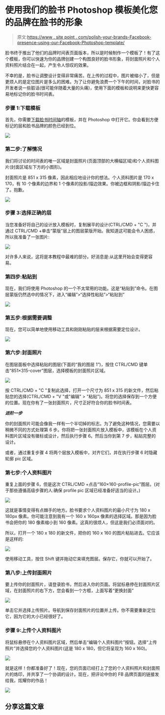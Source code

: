 # 使用我们的脸书 Photoshop 模板美化您的品牌在脸书的形象

> 原文:[https://www . site point . com/polish-your-brands-Facebook-presence-using-our-Facebook-Photoshop-template/](https://www.sitepoint.com/polish-your-brands-facebook-presence-using-our-facebook-photoshop-template/)

脸书终于推出了他们的品牌时间表页面版本，所以是时候制作一个模板了！有了这个模板，你可以快速为你的品牌创建一个构图良好的脸书形象，将封面照片和个人资料照片结合在一起，产生令人惊叹的效果。

不幸的是，脸书让调整设计变得非常痛苦。在上传的过程中，图片被缩小了，但是更烦人的是定位图片是多么的困难。为了让你避免浪费一个下午的时间，对脸书的开发者说一些脏话(很可能伴随着大量的头痛)，使用下面的模板和说明来更快更容易地标记你的脸书时间表。

### 步骤 1:下载模板

首先，你需要[下载脸书时间轴](https://www.sitepoint.com/wp-content/uploads/2012/05/fb-brand-template.psd_.zip)的模板，并在 Photoshop 中打开它。你会看到方便标记的层和脸书品牌的颜色已经到位。

![](../Images/62e6ffc839369729479716355a73a61d.png)

### 第二步:了解情况

我们将讨论的时间表的唯一区域是封面照片(页面顶部的大横幅区域)和个人资料图片(封面区域左下方的小图形)。

封面照片是 851 x 315 像素，因此相应地设计你的想法。个人资料图片是 170 x 170，有 10 个像素的边界和 1 个像素的投影/描边效果。你被边框和阴影/描边卡住了。抱歉。

![](../Images/494739a919872f515a980bf5a4a8a8a9.png)

### 步骤 3:选择正确的层

当您准备好将自己的设计放入模板时，复制展平的设计(CTRL/CMD + "C ")，并通过 CTRL/CMD +单击“蒙版”层上的图层蒙版开始。我知道这可能会令人困惑，所以我准备了一张图片:

![](../Images/64370c297ab1bbc14d29e69af2ec4740.png)

对许多人来说，这将是本教程中最难的部分。好消息是:从这里开始会变得更容易。

### 第四步:粘贴到

现在，我们将使用 Photoshop 的一个不太常用的功能。这是“粘贴到”命令。在图层蒙版仍然选中的情况下，进入“编辑”>“选择性粘贴”>“粘贴到”

![](../Images/90c0fad664d3cc57f4293a3c2b3752ad.png)

### 第五步:根据需要调整

现在，您可以简单地使用移动工具和刚刚粘贴的层来根据需要定位设计。

![](../Images/2a5f07848e7dd80f0694831fa0bf387e.png)

### 第六步:封面照片

在图层面板中选择粘贴的图层(下面的“我的图层 1”)，按住 CTRL/CMD 键单击“851×315-cover”图层，选择模板的封面照片区域。

![](../Images/eecb00d4d3162df6f574c329676b318d.png)

按 CTRL/CMD + "C "复制此选择，打开一个尺寸为 851 x 315 的新文件，然后粘贴您的选择(CTRL/CMD + "V "或"编辑" > "粘贴")。将您的选择保存到一个方便的位置。现在你有了一张封面照片，尺寸正好符合你的脸书时间表。

***进阶一步***

你的封面照片可能会像我一样有一个半切掉的标志。为了避免这种情况，您需要以稍微不同的方式处理第 6 步。你将把一张封面照片放入模板中，该模板在个人资料图片区域没有徽标或设计，然后执行步骤 6。然后当你到第 7 步，粘贴完整的设计。

或者，通过重复步骤 4 将两个层放入模板中，对齐它们，并在执行步骤 6 时隐藏轮廓 pic 区域。

### 第七步:个人资料图片

重复上面的步骤 6，但是这次 CTRL/CMD +点击“160×160-profile-pic”图层。(对于那些遵循高级步骤的人:确保 profile pic 区域已经准备好适当的设计。)

![](../Images/bef94190699bfd1443bf0f833b3f862c.png)

这就是事情变得有点棘手的地方。脸书要求个人资料图片的最小尺寸为 180 x 180px 像素。你可能注意到我有一个 160 x 160px 像素的选择区域。那是因为脸书会把你的 180 像素缩小到 160 像素。这真的很烦人，但这是我们必须面对的。

所以，打开一个 180 x 180 的新文件，把你的 160 x 160 的图片粘贴进去。它应该是这样的:

![](../Images/b81eeea351ddda16660fee538a04e925.png)

使用移动工具，按住 Shift 键并拖动它来填充图层。保存它，你就可以开始了。

### 第八步:上传封面照片

要上传你的封面照片，请登录脸书，然后进入你的页面。将鼠标悬停在封面照片区域，在封面照片的右下方，您会看到一个方框，上面写着“更换封面”

![](../Images/4ec9eb9e9840c9e8e767e14ba78aa013.png)

单击它并选择上传照片。导航到保存封面照片的位置并上传。你不需要重新定位它，因为它的大小已经很好了。

### 步骤 9:上传个人资料图片

将鼠标悬停在个人资料图片区域，然后单击“编辑个人资料图片”按钮。选择“上传照片”并选择您的个人资料图片(这是 180 x 180，但它将呈现为 160 x 160)。

![](../Images/952a534c9e4663afad31d6418d0ccc70.png)

就是这样！你都准备好了！现在，您的页面已经打上了您的个人资料照片和封面照片的烙印，并共享了一个协调的设计。现在，把评论中你的 FB 品牌页面的链接发给我，炫耀你的作品！

![](../Images/e29de6b462c5065697675dce4ddd346d.png)

## 分享这篇文章